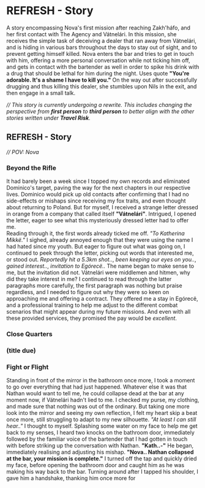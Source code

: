 # REFRESH - Story
A story encompassing Nova's first mission after reaching Zakh'háfo, and her first contact with The Agency and Vátnelári. In this mission, she receives the simple task of deceiving a dealer that ran away from Vátnelári, and is hiding in various bars throughout the days to stay out of sight, and to prevent getting himself killed. Nova enters the bar and tries to get in touch with him, offering a more personal conversation while not ticking him off, and gets in contact with the bartender as well in order to spike his drink with a drug that should be lethal for him during the night. Uses quote **"You're adorable. It's a shame I have to kill you."** On the way out after successfully drugging and thus killing this dealer, she stumbles upon Nils in the exit, and then engage in a small talk.

*// This story is currently undergoing a rewrite. This includes changing the perspective from **first person** to **third person** to better align with the other stories written under **Travel Risk**.*

## REFRESH - Story
*// POV: Nova* 
### Beyond the Rifle
It had barely been a week since I topped my own records and eliminated Dominico's target, paving the way for the next chapters in our respective lives. Dominico would pick up old contacts after confirming that I had no side-effects or mishaps since receiving my fox traits, and even thought about returning to Poland. But for myself, I received a strange letter dressed in orange from a company that called itself **"Vátnelári"**. Intrigued, I opened the letter, eager to see what this mysteriously dressed letter had to offer me. \
Reading through it, the first words already ticked me off. *"To Katherina Mikkë."* I sighed, already annoyed enough that they were using the name I had hated since my youth. But eager to figure out what was going on, I continued to peek through the letter, picking out words that interested me, or stood out. *Reportedly hit a 5.3km shot..*, *been keeping our eyes on you..*, *gained interest..*, *invitation to Egórecë..* The name began to make sense to me, but the invitation did not. Vátnelári were middlemen and hitmen, why did they take interest in me? I continued to read through the latter paragraphs more carefully, the first paragraph was nothing but praise regardless, and I needed to figure out why they were so keen on approaching me and offering a contract. They offered me a stay in Egórecë, and a professional training to help me adjust to the different combat scenarios that might appear during my future missions. And even with all these provided services, they promised the pay would be *excellent*.




### Close Quarters

### (title due)

### Fight or Flight
Standing in front of the mirror in the bathroom once more, I took a moment to go over everything that had just happened. Whatever else it was that Nathan would want to tell me, he could collapse dead at the bar at any moment now, if Vátnelári hadn't lied to me. I checked my purse, my clothing, and made sure that nothing was out of the ordinary. But taking one more look into the mirror and seeing my own reflection, I felt my heart skip a beat once more, still struggling to adapt to my new silhouette. *"At least I can still hear.."* I thought to myself. Splashing some water on my face to help me get back to my senses, I heard two knocks on the bathroom door, immediately followed by the familiar voice of the bartender that I had gotten in touch with before striking up the conversation with Nathan. **"Kath..-"** He began, immediately realising and adjusting his mishap. **"Nova.. Nathan collapsed at the bar, your mission is complete."** I turned off the tap and quickly dried my face, before opening the bathroom door and caught him as he was making his way back to the bar. Turning around after I tapped his shoulder, I gave him a handshake, thanking him once more for